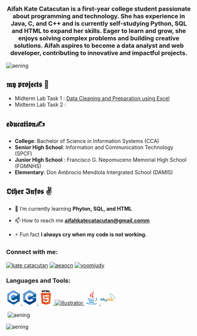 
<h3 align="center">
  Aifah Kate Catacutan is a first-year college student passionate about programming and technology. She has experience in Java, C, and C++ and is currently self-studying Python, SQL and HTML to expand her skills. Eager to learn and grow, she enjoys solving complex problems and building creative solutions. Aifah aspires to become a data analyst and web developer, contributing to innovative and impactful projects.</h3>

<p align="left"> <img src="https://komarev.com/ghpvc/?username=aening&label=Profile%20views&color=0e75b6&style=flat" alt="aening" /> </p>

## 𝖒𝖞 𝖕𝖗𝖔𝖏𝖊𝖈𝖙𝖘 💾
- Midterm Lab Task 1 : [Data Cleaning and Preparation using Excel]([[[Midterm%20Lab%20Task%201/README.md](https://github.com/aening/EDM-PROJECTS-Kate/blob/main/Midterm%20Lab%20Task%201/README.md)](https://github.com/aening/EDM-PROJECTS-Kate/blob/fb850967dbd9267273ea5e7462bc689cfead7b98/Midterm%20Lab%20Task%201/README.md)](https://github.com/aening/EDM-PROJECTS-Kate/tree/main/Midterm%20Lab%20Task%201))
- Midterm Lab Task 2 :

## 𝖊𝖉𝖚𝖈𝖆𝖙𝖎𝖔𝖓✍ 
- **College**: Bachelor of Science in Information Systems (CCA)
- **Senior High School**: Information and Communication Technology (SPCF)
- **Junior HIgh School** : Francisco G. Nepomuceno Memorial High School (FGMNHS)
- **Elementary**: Don Ambrocio Mendiola Intergrated School (DAMIS)

## 𝕺𝖙𝖍𝖊𝖗 𝕴𝖓𝖋𝖔𝖘 ✌
- 🌱 I’m currently learning **Phyton, SQL, and HTML**

- 📫 How to reach me **aifahkatecatacutan@gmail.comm**

- ⚡ Fun fact **I always cry when my code is not working.**

<h3 align="left">Connect with me:</h3>
<p align="left">
<a href="[https://fb.com/kate catacutan](https://www.facebook.com/kateacatacutan28)" target="blank"><img align="center" src="https://raw.githubusercontent.com/rahuldkjain/github-profile-readme-generator/master/src/images/icons/Social/facebook.svg" alt="kate catacutan" height="30" width="40" /></a>
<a href="https://instagram.com/aeaocn" target="blank"><img align="center" src="https://raw.githubusercontent.com/rahuldkjain/github-profile-readme-generator/master/src/images/icons/Social/instagram.svg" alt="aeaocn" height="30" width="40" /></a>
<a href="https://www.youtube.com/c/@xoxo.k4te" target="blank"><img align="center" src="https://raw.githubusercontent.com/rahuldkjain/github-profile-readme-generator/master/src/images/icons/Social/youtube.svg" alt="yoomjudy" height="30" width="40" /></a>
</p>

<h3 align="left">Languages and Tools:</h3>
<p align="left"> <a href="https://www.cprogramming.com/" target="_blank" rel="noreferrer"> <img src="https://raw.githubusercontent.com/devicons/devicon/master/icons/c/c-original.svg" alt="c" width="40" height="40"/> </a> <a href="https://www.w3schools.com/cpp/" target="_blank" rel="noreferrer"> <img src="https://raw.githubusercontent.com/devicons/devicon/master/icons/cplusplus/cplusplus-original.svg" alt="cplusplus" width="40" height="40"/> </a> <a href="https://www.w3.org/html/" target="_blank" rel="noreferrer"> <img src="https://raw.githubusercontent.com/devicons/devicon/master/icons/html5/html5-original-wordmark.svg" alt="html5" width="40" height="40"/> </a> <a href="https://www.adobe.com/in/products/illustrator.html" target="_blank" rel="noreferrer"> <img src="https://www.vectorlogo.zone/logos/adobe_illustrator/adobe_illustrator-icon.svg" alt="illustrator" width="40" height="40"/> </a> <a href="https://www.java.com" target="_blank" rel="noreferrer"> <img src="https://raw.githubusercontent.com/devicons/devicon/master/icons/java/java-original.svg" alt="java" width="40" height="40"/> </a> <a href="https://www.mysql.com/" target="_blank" rel="noreferrer"> <img src="https://raw.githubusercontent.com/devicons/devicon/master/icons/mysql/mysql-original-wordmark.svg" alt="mysql" width="40" height="40"/> </a> </p>

<p>&nbsp;<img align="center" src="https://github-readme-stats.vercel.app/api?username=aening&show_icons=true&locale=en" alt="aening" /></p>

<p><img align="center" src="https://github-readme-streak-stats.herokuapp.com/?user=aening&" alt="aening" /></p>
